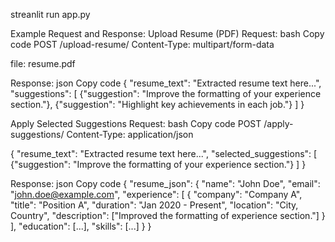 streanlit run app.py


Example Request and Response:
Upload Resume (PDF)
Request:
bash
Copy code
POST /upload-resume/
Content-Type: multipart/form-data

file: resume.pdf

Response:
json
Copy code
{
    "resume_text": "Extracted resume text here...",
    "suggestions": [
        {"suggestion": "Improve the formatting of your experience section."},
        {"suggestion": "Highlight key achievements in each job."}
    ]
}

Apply Selected Suggestions
Request:
bash
Copy code
POST /apply-suggestions/
Content-Type: application/json

{
    "resume_text": "Extracted resume text here...",
    "selected_suggestions": [
        {"suggestion": "Improve the formatting of your experience section."}
    ]
}

Response:
json
Copy code
{
    "resume_json": {
        "name": "John Doe",
        "email": "john.doe@example.com",
        "experience": [
            {
                "company": "Company A",
                "title": "Position A",
                "duration": "Jan 2020 - Present",
                "location": "City, Country",
                "description": ["Improved the formatting of experience section."]
            }
        ],
        "education": [...],
        "skills": [...]
    }
}
